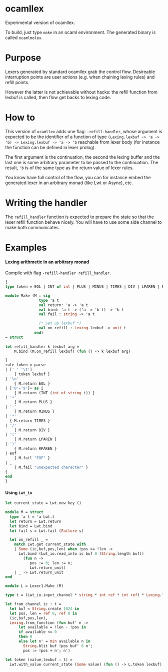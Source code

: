 ocamllex
========

Experimental version of ocamllex.

To build, just type ```make``` in an ocaml environment. The generated binary is called ```ocamlmolex```.

Purpose
=======

Lexers generated by standard ocamllex grab the control flow. Desireable interruption points are user actions (e.g. when chaining lexing rules) and refill points.

However the latter is not achievable without hacks: the refill function from lexbuf is called, then flow get backs to lexing code.

How to
======

This version of ```ocamllex``` adds one flag: ```-refill-handler```, whose argument is expected to be the identifier of a function of type ```(Lexing.lexbuf -> 'a -> 'b) -> Lexing.lexbuf -> 'a -> 'b``` reachable from lexer body (for instance the function can be defined in lexer prolog).

The first argument is the continuation, the second the lexing buffer and the last one is some arbitrary parameter to be passed to the continuation. The result, ```'b``` is of the same type as the return value of lexer rules.

You know have full control of the flow, you can for instance embed the generated lexer in an arbitrary monad (like Lwt or Async), etc. 

Writing the handler
===================

The ```refill_handler``` function is expected to prepare the state so that the lexer refill function behave nicely. You will have to use some side channel to make both communicates.

Examples
========

#### Lexing arithmetic in an arbitrary monad

Compile with flag ```-refill-handler refill_handler```.

```ocaml
{
type token = EOL | INT of int | PLUS | MINUS | TIMES | DIV | LPAREN | RPAREN

module Make (M : sig
               type 'a t
               val return: 'a -> 'a t
               val bind: 'a t -> ('a -> 'b t) -> 'b t
               val fail : string -> 'a t

               (* Set up lexbuf *)
               val on_refill : Lexing.lexbuf -> unit t
             end)
= struct
  
let refill_handler k lexbuf arg =
    M.bind (M.on_refill lexbuf) (fun () -> k lexbuf arg)

}
rule token = parse
| [' ' '\t']
    { token lexbuf }
| '\n'
    { M.return EOL }
| ['0'-'9']+ as i
    { M.return (INT (int_of_string i)) }
| '+'
    { M.return PLUS }
| '-'
    { M.return MINUS }
| '*'
  { M.return TIMES }
| '/'
    { M.return DIV }
| '('
    { M.return LPAREN }
| ')'
    { M.return RPAREN }
| eof
    { M.fail "EOF" }
| _
    { M.fail "unexpected character" }
{
end
}
```

#### Using ```Lwt_io```


```ocaml
let current_state = Lwt.new_key ()

module M = struct
  type 'a t = 'a Lwt.t
  let return = Lwt.return
  let bind = Lwt.bind
  let fail s = Lwt.fail (Failure s)

  let on_refill _ =
    match Lwt.get current_state with
    | Some (ic,buf,pos,len) when !pos >= !len ->
      Lwt.bind (Lwt_io.read_into ic buf 0 (String.length buf))
        (fun n ->
           pos := 0; len := n;
           Lwt.return_unit)
    | _ -> Lwt.return_unit
end

module L = Lexer1.Make (M)

type t = (Lwt_io.input_channel * string * int ref * int ref) * Lexing.lexbuf

let from_channel ic : t =
  let buf = String.create 1024 in
  let pos, len = ref 0, ref 0 in
  (ic,buf,pos,len),
  Lexing.from_function (fun buf' n ->
      let available = !len - !pos in
      if available <= 0
      then 0
      else let n' = min available n in
        String.blit buf !pos buf' 0 n';
        pos := !pos + n'; n')

let token (value,lexbuf : t) =
  Lwt.with_value current_state (Some value) (fun () -> L.token lexbuf)
```
